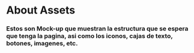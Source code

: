 # About Assets

### Estos son Mock-up que muestran la estructura que se espera que tenga la pagina, asi como los iconos, cajas de texto, botones, imagenes, etc.
